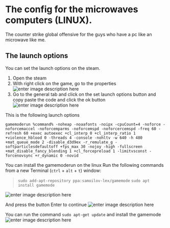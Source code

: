 

# The config for the microwaves computers (LINUX).
The counter strike global offensive for the guys who have a pc like an microwave like me.

## The launch options
You can set the launch options on the steam. 

 1. Open the steam
 2. With right click on the game, go to the properties
 ![enter image description here](https://cdn.discordapp.com/attachments/697056555421532239/706855278577975367/Screenshot_from_2020-05-04_14-08-55.png)
3. Go to the general tab and click on the set launch options button and copy paste the code and click the ok button![enter image description here](https://cdn.discordapp.com/attachments/697056555421532239/706857034779328572/Screenshot_from_2020-05-04_14-17-14.png)

This is the following launch options

    gamemoderun %command% -noheap -noaafonts -noipx -cpuCount=4 -noforce -noforcemaccel -noforcemparms -noforcemspd -noforcercemspd -freq 60 -refresh 60 +exec autoexec +cl_interp 0 +cl_interp_ratio 1 +violence_hblood 0 -threads 4 -console -nohltv -w 640 -h 480 +mat_queue_mode 2 -disable_d3d9ex -r_remulate_g -softparticlesdefaultoff +fps_max 30 -nojoy -high -fullscreen +mat_disable_fancy_blending 1 +cl_forcepreload 1 -limitvsconst -forcenovsync +r_dynamic 0 -novid

You can install the gamemoderun on the linux
Run the following commands from a new Terminal (`ctrl` + `alt` + `t`) window:

 

 > `sudo add-apt-repository ppa:samoilov-lex/gamemode`
>  `sudo apt install gamemode`

![enter image description here](https://cdn.discordapp.com/attachments/697056555421532239/706853430701850670/Screenshot_from_2020-05-04_14-02-59.png)

And press the button Enter to continue
![enter image description here](https://cdn.discordapp.com/attachments/697056555421532239/706853789428220025/Screenshot_from_2020-05-04_14-04-03.png)


You can run the command `sudo apt-get update` and install the gamemode
![enter image description here](https://cdn.discordapp.com/attachments/697056555421532239/706854227120488509/Screenshot_from_2020-05-04_14-05-50.png)

